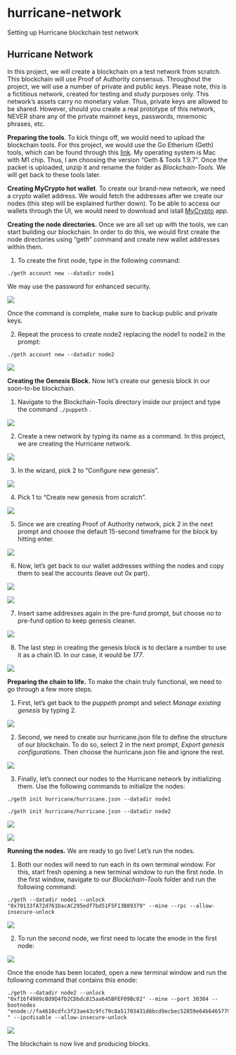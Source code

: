 # hurricane-network
Setting up Hurricane blockchain test network

## Hurricane Network

In this project, we will create a blockchain on a test network from scratch. This blockchain will use Proof of Authority consensus.
Throughout the project, we will use a number of private and public keys. Please note, this is a fictitious network, created for testing and study purposes only. This network’s assets carry no monetary value. Thus, private keys are allowed to be shared. However, should you create a real prototype of this network, NEVER share any of the private mainnet keys, passwords, mnemonic phrases, etc.

**Preparing the tools**.  To kick things off, we would need to upload the blockchain tools. For this project, we would use the Go Etherium (Geth) tools, which can be found through this [link](https://geth.ethereum.org/downloads/). My operating system is Mac with M1 chip. Thus, I am choosing the version “Geth & Tools 1.9.7”. Once the packet is uploaded, unzip it and rename the folder as *Blockchain-Tools*. We will get back to these tools later.

**Creating MyCrypto hot wallet**. To create our brand-new network, we need a crypto wallet address. We would fetch the addresses after we create our nodes (this step will be explained further down). To be able to access our wallets through the UI, we would need to download and istall [MyCrypto](https://download.mycrypto.com/) app.

**Creating the node directories.** Once we are all set up with the tools, we can start building our blockchain. In order to do this, we would first create the node directories using “geth” command and create new wallet addresses within them.

1. To create the first node, type in the following command:
```
./geth account new --datadir node1
```
We may use the password for enhanced security.

![](Screenshots/node1.png)

Once the command is complete, make sure to backup public and private keys.

2. Repeat the process to create node2 replacing the node1 to node2 in the prompt:
```
./geth account new --datadir node2
```
![](Screenshots/node2.png)

**Creating the Genesis Block.** Now let’s create our genesis block in our soon-to-be blockchain.
1. Navigate to the Blockchain-Tools directory inside our project and type the command `./puppeth` .

![](Screenshots/genesis1.png)

2. Create a new network by typing its name as a command. In this project, we are creating the Hurricane network.

![](Screenshots/genesis2.png)

3. In the wizard, pick 2 to “Configure new genesis”.

![](Screenshots/genesis3.png)

4. Pick 1 to “Create new genesis from scratch”.

![](Screenshots/genesis4.png)

5. Since we are creating Proof of Authority network, pick 2 in the next prompt and choose the default 15-second timeframe for the block by hitting enter.

![](Screenshots/genesis5.png)

6. Now, let’s get back to our wallet addresses withing the nodes and copy them to seal the accounts (leave out 0x part).

![](Screenshots/genesis6.png)

![](Screenshots/genesis7.png)

7. Insert same addresses again in the pre-fund prompt, but choose _no_ to pre-fund option to keep genesis cleaner.

![](Screenshots/genesis8.png)

8. The last step in creating the genesis block is to declare a number to use it as a chain ID. In our case, it would be _177_.

![](Screenshots/genesis9.png)

**Preparing the chain to life.** To make the chain truly functional, we need to go through a few more steps.

1. First, let’s get back to the _puppeth_ prompt and select _Manage existing genesis_ by typing 2.

![](Screenshots/node-init1.png)

2. Second, we need to create our hurricane.json file to define the structure of our blockchain. To do so, select 2 in the next prompt, _Export genesis configurations_. Then choose the hurricane.json file and ignore the rest.

![](Screenshots/node-init2.png)

3.	Finally, let’s connect our nodes to the Hurricane network by initializing them. Use the following commands to initialize the nodes:
```
./geth init hurricane/hurricane.json --datadir node1

./geth init hurricane/hurricane.json --datadir node2
```
![](Screenshots/node-init3.png)

![](Screenshots/node-init4.png)

**Running the nodes.** We are ready to go live! Let’s run the nodes.

1. Both our nodes will need to run each in its own terminal window. For this, start fresh opening a new terminal window to run the first node. In the first window, navigate to our _Blockchain-Tools_ folder and run the following command:
```
./geth --datadir node1 --unlock "0x70133fA72d761DacAC295edf7bd51F5F13B89379" --mine --rpc --allow-insecure-unlock
```

![](Screenshots/running-node1.png)

2. To run the second node, we first need to locate the enode in the first node:

![](Screenshots/enode.png)

Once the enode has been located, open a new terminal window and run the following command that contains this enode:
```
./geth --datadir node2 --unlock "0xf16f4989cBd9D4fb2CDbdc815aa645BFEF09Bc02" --mine --port 30304 --bootnodes "enode://fa4610cdfc3f23ae43c9fc79c8a51703431d6bcd9ecbec52859e64b64657795eae57b80f3530ace9703ac02b90ba30a798a065bf9a4b26c95834b1316fc4b423@127.0.0.1:30303 " --ipcdisable --allow-insecure-unlock
```

![](Screenshots/running-node2.png)

The blockchain is now live and producing blocks.

